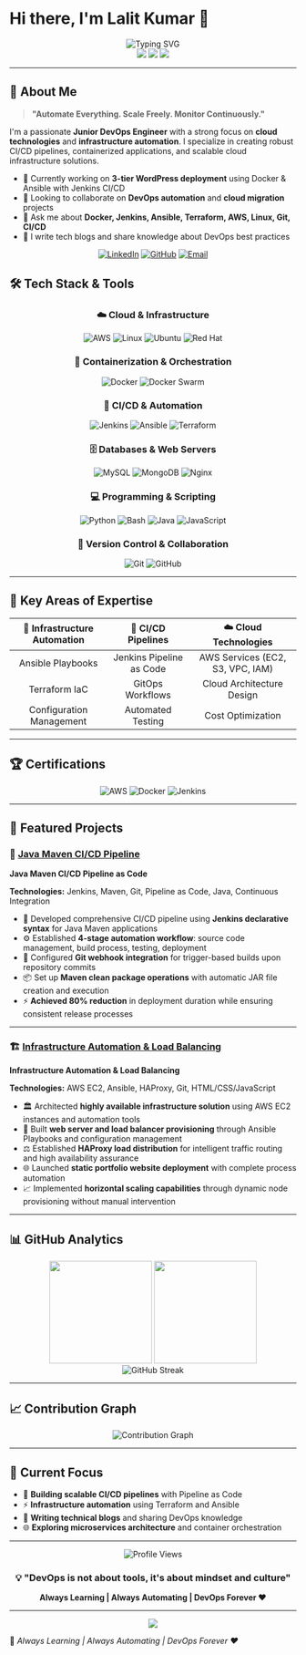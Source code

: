 
# Hi there, I'm Lalit Kumar 👋   

<div align="center">
  <img src="https://readme-typing-svg.demolab.com?font=Fira+Code&size=28&duration=3000&pause=1000&color=00D9FF&center=true&vCenter=true&multiline=true&width=800&height=100&lines=Junior+DevOps+Engineer;Cloud+Enthusiast+%E2%98%81%EF%B8%8F" alt="Typing SVG" />
</div>

<div align="center">
  <img src="https://img.shields.io/badge/Location-Gurugram,%20India-blue?style=for-the-badge&logo=google-maps&logoColor=white"/>
  <img src="https://img.shields.io/badge/Focus-DevOps%20&%20Cloud-green?style=for-the-badge&logo=icloud&logoColor=white"/>
  <img src="https://img.shields.io/badge/Status-Always%20Learning-orange?style=for-the-badge&logo=bookstack&logoColor=white"/>
</div>

---

## 🚀 About Me

> **"Automate Everything. Scale Freely. Monitor Continuously."**

I'm a passionate **Junior DevOps Engineer** with a strong focus on **cloud technologies** and **infrastructure automation**. I specialize in creating robust CI/CD pipelines, containerized applications, and scalable cloud infrastructure solutions.

- 🔭 Currently working on **3-tier WordPress deployment** using Docker & Ansible with Jenkins CI/CD
- 👯 Looking to collaborate on **DevOps automation** and **cloud migration** projects
- 💬 Ask me about **Docker, Jenkins, Ansible, Terraform, AWS, Linux, Git, CI/CD**
- 📝 I write tech blogs and share knowledge about DevOps best practices
<div align="center">

[![LinkedIn](https://img.shields.io/badge/LinkedIn-0077B5?style=for-the-badge&logo=linkedin&logoColor=white)](https://linkedin.com/in/lalit-devops)
[![GitHub](https://img.shields.io/badge/GitHub-100000?style=for-the-badge&logo=github&logoColor=white)](https://github.com/lalit192977)
[![Email](https://img.shields.io/badge/Email-D14836?style=for-the-badge&logo=gmail&logoColor=white)](mailto:lalit.devops@gmail.com)

</div>


## 🛠️ Tech Stack & Tools

<div align="center">

### ☁️ Cloud & Infrastructure
![AWS](https://img.shields.io/badge/AWS-%23FF9900.svg?style=for-the-badge&logo=amazon-aws&logoColor=white)
![Linux](https://img.shields.io/badge/Linux-FCC624?style=for-the-badge&logo=linux&logoColor=black)
![Ubuntu](https://img.shields.io/badge/Ubuntu-E95420?style=for-the-badge&logo=ubuntu&logoColor=white)
![Red Hat](https://img.shields.io/badge/Red%20Hat-EE0000?style=for-the-badge&logo=redhat&logoColor=white)

### 🐳 Containerization & Orchestration
![Docker](https://img.shields.io/badge/docker-%230db7ed.svg?style=for-the-badge&logo=docker&logoColor=white)
![Docker Swarm](https://img.shields.io/badge/docker--swarm-2496ED?style=for-the-badge&logo=docker&logoColor=white)


### 🔄 CI/CD & Automation
![Jenkins](https://img.shields.io/badge/jenkins-%232C5263.svg?style=for-the-badge&logo=jenkins&logoColor=white)
![Ansible](https://img.shields.io/badge/ansible-%231A1918.svg?style=for-the-badge&logo=ansible&logoColor=white)
![Terraform](https://img.shields.io/badge/terraform-%235835CC.svg?style=for-the-badge&logo=terraform&logoColor=white)

### 🗄️ Databases & Web Servers
![MySQL](https://img.shields.io/badge/mysql-%2300f.svg?style=for-the-badge&logo=mysql&logoColor=white)
![MongoDB](https://img.shields.io/badge/MongoDB-%234ea94b.svg?style=for-the-badge&logo=mongodb&logoColor=white)
![Nginx](https://img.shields.io/badge/nginx-%23009639.svg?style=for-the-badge&logo=nginx&logoColor=white)

### 💻 Programming & Scripting
![Python](https://img.shields.io/badge/python-3670A8?style=for-the-badge&logo=python&logoColor=ffdd54)
![Bash](https://img.shields.io/badge/bash-%23121011.svg?style=for-the-badge&logo=gnu-bash&logoColor=white)
![Java](https://img.shields.io/badge/java-%23ED8B00.svg?style=for-the-badge&logo=openjdk&logoColor=white)
![JavaScript](https://img.shields.io/badge/javascript-%23323330.svg?style=for-the-badge&logo=javascript&logoColor=%23F7DF1E)

### 🔧 Version Control & Collaboration
![Git](https://img.shields.io/badge/git-%23F05033.svg?style=for-the-badge&logo=git&logoColor=white)
![GitHub](https://img.shields.io/badge/github-%23121011.svg?style=for-the-badge&logo=github&logoColor=white)

</div>

---

## 🎯 Key Areas of Expertise

<div align="center">

| 🔧 **Infrastructure Automation** | 🚀 **CI/CD Pipelines** | ☁️ **Cloud Technologies** |
|:-:|:-:|:-:|
| Ansible Playbooks | Jenkins Pipeline as Code | AWS Services (EC2, S3, VPC, IAM) |
| Terraform IaC | GitOps Workflows | Cloud Architecture Design |
| Configuration Management | Automated Testing | Cost Optimization |

</div>

---

## 🏆 Certifications

<div align="center">

![AWS](https://img.shields.io/badge/AWS%20Cloud%20Practitioner-GeeksforGeeks-FF9900?style=for-the-badge&logo=amazon-aws&logoColor=white)
![Docker](https://img.shields.io/badge/Docker%20Essentials-Coursera-0db7ed?style=for-the-badge&logo=docker&logoColor=white)
![Jenkins](https://img.shields.io/badge/Jenkins%20Fundamentals-Self%20Learning-2C5263?style=for-the-badge&logo=jenkins&logoColor=white)

</div>

---



## 🌟 Featured Projects

### 🚀 [Java Maven CI/CD Pipeline](https://github.com/lalit192977/java-maven-cicd)
**Java Maven CI/CD Pipeline as Code**

**Technologies:** Jenkins, Maven, Git, Pipeline as Code, Java, Continuous Integration

- 🔄 Developed comprehensive CI/CD pipeline using **Jenkins declarative syntax** for Java Maven applications
- ⚙️ Established **4-stage automation workflow**: source code management, build process, testing, deployment
- 🔗 Configured **Git webhook integration** for trigger-based builds upon repository commits
- 📦 Set up **Maven clean package operations** with automatic JAR file creation and execution
- ⚡ **Achieved 80% reduction** in deployment duration while ensuring consistent release processes



---

### 🏗️ [Infrastructure Automation & Load Balancing](https://github.com/lalit192977/aws-infrastructure-automation)
**Infrastructure Automation & Load Balancing**

**Technologies:** AWS EC2, Ansible, HAProxy, Git, HTML/CSS/JavaScript

- 🏛️ Architected **highly available infrastructure solution** using AWS EC2 instances and automation tools
- 🔧 Built **web server and load balancer provisioning** through Ansible Playbooks and configuration management
- ⚖️ Established **HAProxy load distribution** for intelligent traffic routing and high availability assurance
- 🌐 Launched **static portfolio website deployment** with complete process automation
- 📈 Implemented **horizontal scaling capabilities** through dynamic node provisioning without manual intervention





---

## 📊 GitHub Analytics

<div align="center">
  <img height="180em" src="https://github-readme-stats.vercel.app/api?username=lalit192977&show_icons=true&theme=tokyonight&include_all_commits=true&count_private=true"/>
  <img height="180em" src="https://github-readme-stats.vercel.app/api/top-langs/?username=lalit192977&layout=compact&langs_count=7&theme=tokyonight"/>
</div>

<div align="center">
  <img src="https://github-readme-streak-stats.herokuapp.com/?user=lalit192977&theme=tokyonight" alt="GitHub Streak"/>
</div>

---

## 📈 Contribution Graph

<div align="center">
  <img src="https://github-readme-activity-graph.vercel.app/graph?username=lalit192977&theme=tokyo-night&hide_border=true&area=true" alt="Contribution Graph"/>
</div>

---

## 🎯 Current Focus

- 🔄 **Building scalable CI/CD pipelines** with Pipeline as Code
- ⚡ **Infrastructure automation** using Terraform and Ansible
- 📝 **Writing technical blogs** and sharing DevOps knowledge
- 🌐 **Exploring microservices architecture** and container orchestration



---

<div align="center">
  <img src="https://komarev.com/ghpvc/?username=lalit192977&label=Profile%20views&color=0e75b6&style=flat" alt="Profile Views" />
</div>

<div align="center">
  <h3>💡 "DevOps is not about tools, it's about mindset and culture"</h3>
  <p><strong>Always Learning | Always Automating | DevOps Forever ❤️</strong></p>
</div>

---

<div align="center">
  <img src="https://capsule-render.vercel.app/api?type=waving&color=gradient&height=100&section=footer&text=Thanks%20for%20visiting!&fontSize=16&fontAlignY=65&desc=Let's%20build%20something%20amazing%20together&descAlignY=51&descAlign=center"/>
</div>




📌 *Always Learning | Always Automating | DevOps Forever ❤️*
